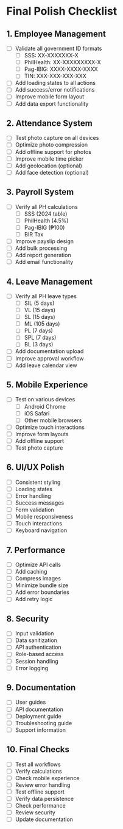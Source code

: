 # Final Polish Checklist

## 1. Employee Management
- [ ] Validate all government ID formats
  - [ ] SSS: XX-XXXXXXX-X
  - [ ] PhilHealth: XX-XXXXXXXXX-X
  - [ ] Pag-IBIG: XXXX-XXXX-XXXX
  - [ ] TIN: XXX-XXX-XXX-XXX
- [ ] Add loading states to all actions
- [ ] Add success/error notifications
- [ ] Improve mobile form layout
- [ ] Add data export functionality

## 2. Attendance System
- [ ] Test photo capture on all devices
- [ ] Optimize photo compression
- [ ] Add offline support for photos
- [ ] Improve mobile time picker
- [ ] Add geolocation (optional)
- [ ] Add face detection (optional)

## 3. Payroll System
- [ ] Verify all PH calculations
  - [ ] SSS (2024 table)
  - [ ] PhilHealth (4.5%)
  - [ ] Pag-IBIG (₱100)
  - [ ] BIR Tax
- [ ] Improve payslip design
- [ ] Add bulk processing
- [ ] Add report generation
- [ ] Add email functionality

## 4. Leave Management
- [ ] Verify all PH leave types
  - [ ] SIL (5 days)
  - [ ] VL (15 days)
  - [ ] SL (15 days)
  - [ ] ML (105 days)
  - [ ] PL (7 days)
  - [ ] SPL (7 days)
  - [ ] BL (3 days)
- [ ] Add documentation upload
- [ ] Improve approval workflow
- [ ] Add leave calendar view

## 5. Mobile Experience
- [ ] Test on various devices
  - [ ] Android Chrome
  - [ ] iOS Safari
  - [ ] Other mobile browsers
- [ ] Optimize touch interactions
- [ ] Improve form layouts
- [ ] Add offline support
- [ ] Test photo capture

## 6. UI/UX Polish
- [ ] Consistent styling
- [ ] Loading states
- [ ] Error handling
- [ ] Success messages
- [ ] Form validation
- [ ] Mobile responsiveness
- [ ] Touch interactions
- [ ] Keyboard navigation

## 7. Performance
- [ ] Optimize API calls
- [ ] Add caching
- [ ] Compress images
- [ ] Minimize bundle size
- [ ] Add error boundaries
- [ ] Add retry logic

## 8. Security
- [ ] Input validation
- [ ] Data sanitization
- [ ] API authentication
- [ ] Role-based access
- [ ] Session handling
- [ ] Error logging

## 9. Documentation
- [ ] User guides
- [ ] API documentation
- [ ] Deployment guide
- [ ] Troubleshooting guide
- [ ] Support information

## 10. Final Checks
- [ ] Test all workflows
- [ ] Verify calculations
- [ ] Check mobile experience
- [ ] Review error handling
- [ ] Test offline support
- [ ] Verify data persistence
- [ ] Check performance
- [ ] Review security
- [ ] Update documentation
